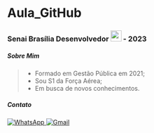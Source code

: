 # Aula_GitHub
### Senai Brasília Desenvolvedor <img src="https://cdn.jsdelivr.net/gh/devicons/devicon/icons/java/java-original.svg" width="25" height="25"/> - 2023

##### Sobre Mim 
> * Formado em Gestão Pública em 2021;<br>
> * Sou S1 da Força Aérea;<br>
> * Em busca de novos conhecimentos.

##### Contato

<a href="https://api.whatsapp.com/send?phone=5561995243823&text=Oi%20Vim%20do%20GitHub"> ![WhatsApp](https://img.shields.io/badge/WhatsApp-25D366?style=for-the-badge&logo=whatsapp&logoColor=white)
<a href="mailto:ianguilherme48@gmail.com?subject=&body="> ![Gmail](https://img.shields.io/badge/Gmail-D14836?style=for-the-badge&logo=gmail&logoColor=white)

